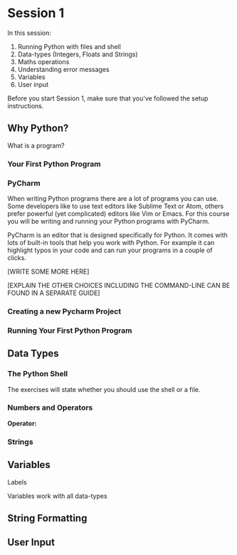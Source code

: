 # Session 1

In this session:
1. Running Python with files and shell
1. Data-types (Integers, Floats and Strings)
1. Maths operations
1. Understanding error messages
1. Variables
1. User input

Before you start Session 1, make sure that you've followed the setup instructions.

## Why Python?


What is a program?


### Your First Python Program



### PyCharm

When writing Python programs there are a lot of programs you can use. Some developers like to use text editors like Sublime Text or Atom, others prefer powerful (yet complicated) editors like Vim or Emacs. For this course you will be writing and running your Python programs with PyCharm.

PyCharm is an editor that is designed specifically for Python. It comes with lots of built-in tools that help you work with Python. For example it can highlight typos in your code and can run your programs in a couple of clicks.

[WRITE SOME MORE HERE]

[EXPLAIN THE OTHER CHOICES INCLUDING THE COMMAND-LINE CAN BE FOUND IN A SEPARATE GUIDE]

### Creating a new Pycharm Project

### Running Your First Python Program

## Data Types

### The Python Shell

The exercises will state whether you should use the shell or a file.

### Numbers and Operators

**Operator:** 

### Strings

## Variables

Labels

Variables work with all data-types

## String Formatting

## User Input